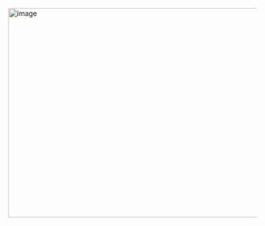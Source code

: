 <img width="940" height="424" alt="image" src="https://github.com/user-attachments/assets/335b1d56-2d6e-4ca5-8078-8616c4113a8e" />
